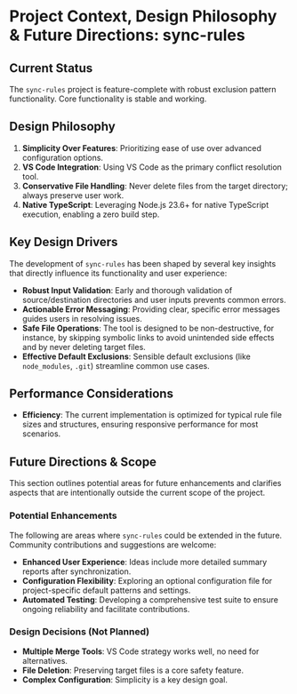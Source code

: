 # Project Context, Design Philosophy & Future Directions: sync-rules

## Current Status

The `sync-rules` project is feature-complete with robust exclusion pattern functionality. Core functionality is stable and working.

## Design Philosophy

1.  **Simplicity Over Features**: Prioritizing ease of use over advanced configuration options.
2.  **VS Code Integration**: Using VS Code as the primary conflict resolution tool.
3.  **Conservative File Handling**: Never delete files from the target directory; always preserve user work.
4.  **Native TypeScript**: Leveraging Node.js 23.6+ for native TypeScript execution, enabling a zero build step.

## Key Design Drivers

The development of `sync-rules` has been shaped by several key insights that directly influence its functionality and user experience:

- **Robust Input Validation**: Early and thorough validation of source/destination directories and user inputs prevents common errors.
- **Actionable Error Messaging**: Providing clear, specific error messages guides users in resolving issues.
- **Safe File Operations**: The tool is designed to be non-destructive, for instance, by skipping symbolic links to avoid unintended side effects and by never deleting target files.
- **Effective Default Exclusions**: Sensible default exclusions (like `node_modules`, `.git`) streamline common use cases.

## Performance Considerations

- **Efficiency**: The current implementation is optimized for typical rule file sizes and structures, ensuring responsive performance for most scenarios.

## Future Directions & Scope

This section outlines potential areas for future enhancements and clarifies aspects that are intentionally outside the current scope of the project.

### Potential Enhancements

The following are areas where `sync-rules` could be extended in the future. Community contributions and suggestions are welcome:

- **Enhanced User Experience**: Ideas include more detailed summary reports after synchronization.
- **Configuration Flexibility**: Exploring an optional configuration file for project-specific default patterns and settings.
- **Automated Testing**: Developing a comprehensive test suite to ensure ongoing reliability and facilitate contributions.

### Design Decisions (Not Planned)

- **Multiple Merge Tools**: VS Code strategy works well, no need for alternatives.
- **File Deletion**: Preserving target files is a core safety feature.
- **Complex Configuration**: Simplicity is a key design goal.
